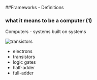 ##Frameworks - Definitions

### what it means to be a computer (1)

Computers - systems built on systems

![transistors](https://cdn.sparkfun.com/assets/learn_tutorials/1/9/3/intro.png)

* electrons
* transistors
* logic gates
* half-adder
* full-adder


